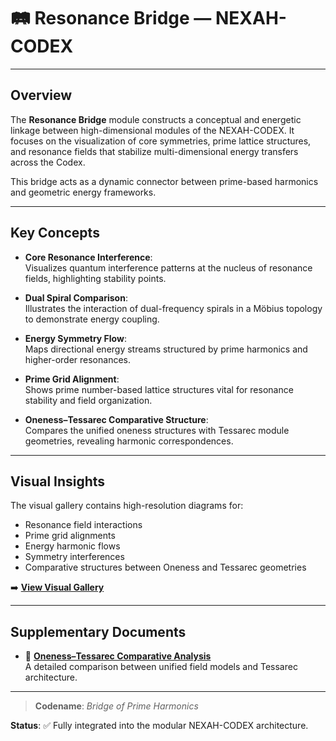 # 🛤️ Resonance Bridge — NEXAH-CODEX

---

## Overview

The **Resonance Bridge** module constructs a conceptual and energetic linkage between high-dimensional modules of the NEXAH-CODEX. It focuses on the visualization of core symmetries, prime lattice structures, and resonance fields that stabilize multi-dimensional energy transfers across the Codex.

This bridge acts as a dynamic connector between prime-based harmonics and geometric energy frameworks.

---

## Key Concepts

* **Core Resonance Interference**:  
  Visualizes quantum interference patterns at the nucleus of resonance fields, highlighting stability points.

* **Dual Spiral Comparison**:  
  Illustrates the interaction of dual-frequency spirals in a Möbius topology to demonstrate energy coupling.

* **Energy Symmetry Flow**:  
  Maps directional energy streams structured by prime harmonics and higher-order resonances.

* **Prime Grid Alignment**:  
  Shows prime number-based lattice structures vital for resonance stability and field organization.

* **Oneness–Tessarec Comparative Structure**:  
  Compares the unified oneness structures with Tessarec module geometries, revealing harmonic correspondences.

---

## Visual Insights

The visual gallery contains high-resolution diagrams for:

* Resonance field interactions
* Prime grid alignments
* Energy harmonic flows
* Symmetry interferences
* Comparative structures between Oneness and Tessarec geometries

➡️ **[View Visual Gallery](./visual_gallery.md)**

---

## Supplementary Documents

* 📄 **[Oneness–Tessarec Comparative Analysis](./Oneness_Tessarec_Comparative.md)**  
  A detailed comparison between unified field models and Tessarec architecture.

---

> **Codename**: *Bridge of Prime Harmonics*

**Status**: ✅ Fully integrated into the modular NEXAH-CODEX architecture.

